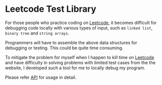 # Leetcode Test Library

For those people who practice coding on [Leetcode](https://leetcode.com), it becomes difficult for debugging code locally with various types of input, such as ```linked list```, ```binary tree``` and ```string arrays```.

Programmers will have to assemble the above data structures for debugging or testing. This could be quite time consuming.

To mitigate the problem for myself when I happen to kill time on [Leetcode](https://leetcode.com) and have difficulty in solving problems with limited test cases from the the website, I developed such a tool for me to locally debug my program.

Please refer [API](../lc-test-lib/doc/index.html) for usage in detail.
